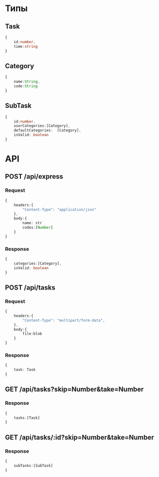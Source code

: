 # Типы 

## Task

```typescript
{
    id:number,
    time:string
}
```
## Category

```typescript
{
    name:String,
    code:String
}
```
## SubTask

```typescript
{
    id:number,
    userCategories:[Category],
    defaultCategories:  [Category],
    isValid: boolean
}
```

# API

## POST /api/express

### Request

```typescript
{
    headers:{
        "Content-Type": "application/json"
    },
    body:{
        name: str
        codes:[Number]
    }
}
```

### Response 
```typescript
{
    сategories:[Category],
    isValid: boolean
}
```


## POST /api/tasks

### Request

```typescript
{
    headers:{
        "Content-Type": "multipart/form-data",
    },
    body:{
        file:blob
    }
}
```

### Response

```typescript
{
    task: Task
}
```
## GET /api/tasks?skip=Number&take=Number

### Response
```typescript
{
    tasks:[Task]
}
```
## GET  /api/tasks/:id?skip=Number&take=Number

### Response
```typescript
{
    subTasks:[SubTask]
}
```